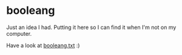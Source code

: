 # booleang

Just an idea I had. Putting it here so I can find it when I'm not
on my computer.

Have a look at [booleang.txt](booleang.txt) :)